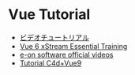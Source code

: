 # Vue Tutorial

- [ビデオチュートリアル](http://www.vue-cg.jp/resources/videos.html)
- [Vue 6 xStream Essential Training](http://www.lynda.com/Vue-xStream-6-tutorials/vue-6-xstream-essential-training/309-2.html)
- [e-on software official videos](https://www.youtube.com/user/eonsoftware/videos?sort=dd&flow=list&view=0)
- [Tutorial C4d+Vue9](https://www.youtube.com/watch?v=2IJ5X1BhGeU)

